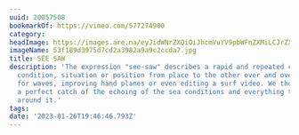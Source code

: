 ```yaml
---
uuid: 20057508
bookmarkOf: https://vimeo.com/577274900
category:
headImage: https://images.are.na/eyJidWNrZXQiOiJhcmVuYV9pbWFnZXMiLCJrZXkiOiIyMDA1NzUwOC9vcmlnaW5hbF81M2YxODlkMzk3NWQ3Y2QyYTM5ODJhOWE5YzJjY2RhNy5qcGciLCJlZGl0cyI6eyJyZXNpemUiOnsid2lkdGgiOjEyMDAsImhlaWdodCI6MTIwMCwiZml0IjoiaW5zaWRlIiwid2l0aG91dEVubGFyZ2VtZW50Ijp0cnVlfSwid2VicCI6eyJxdWFsaXR5Ijo5MH0sImpwZWciOnsicXVhbGl0eSI6OTB9LCJyb3RhdGUiOm51bGx9fQ==?bc=0
imageName: 53f189d3975d7cd2a3982a9a9c2ccda7.jpg
title: SEE SAW
description: 'The expression "see-saw" describes a rapid and repeated change of a
  condition, situation or position from place to the other over and over again: looking
  for waves, improving hand planes or even editing a surf video. We thought this was
  a perfect catch of the echoing of the sea conditions and everything that evolves
  around it.'
tags:
date: '2023-01-26T19:46:46.793Z'
---
```

